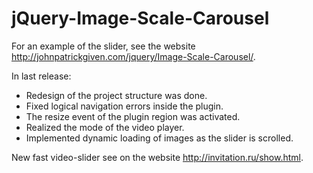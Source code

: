 # jQuery-Image-Scale-Carousel

For an example of the slider, see the website <http://johnpatrickgiven.com/jquery/Image-Scale-Carousel/>.

In last release:
* Redesign of the project structure was done.
* Fixed logical navigation errors inside the plugin.
* The resize event of the plugin region was activated.
* Realized the mode of the video player.
* Implemented dynamic loading of images as the slider is scrolled.

New fast video-slider see on the website <http://invitation.ru/show.html>.
